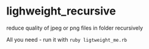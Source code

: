 lighweight_recursive
====================

reduce quality of jpeg or png files in folder recursively

All you need - run it with
  `ruby ligtweight_me.rb`
